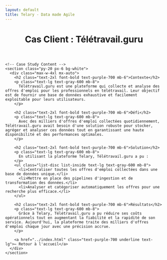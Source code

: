 ```yaml
---
layout: default
title: Telary - Data made Agile
---
```

  <body class="bg-gray-50 text-gray-900 font-sans">
    <!-- Header -->
    <header class="bg-purple-700 text-white py-6 text-center">
      <h1 class="text-3xl font-bold">Cas Client : Télétravail.guru</h1>
    </header>

    <!-- Case Study Content -->
    <section class="py-20 px-6 bg-white">
      <div class="max-w-4xl mx-auto">
        <h2 class="text-2xl font-bold text-purple-700 mb-6">Contexte</h2>
        <p class="text-lg text-gray-600 mb-8">
          Télétravail.guru est une plateforme qui collecte et analyse des offres d'emploi pour les professionnels en télétravail. Leur objectif est de fournir une base de données exhaustive et facilement exploitable pour leurs utilisateurs.
        </p>

        <h2 class="text-2xl font-bold text-purple-700 mb-6">Défi</h2>
        <p class="text-lg text-gray-600 mb-8">
          Avec des milliers d'offres d'emploi collectées quotidiennement, Télétravail.guru avait besoin d'une solution robuste pour stocker, agréger et analyser ces données tout en garantissant une haute disponibilité et des performances optimales.
        </p>

        <h2 class="text-2xl font-bold text-purple-700 mb-6">Solution</h2>
        <p class="text-lg text-gray-600 mb-8">
          En utilisant la plateforme Telary, Télétravail.guru a pu :
        </p>
        <ul class="list-disc list-inside text-lg text-gray-600 mb-8">
          <li>Centraliser toutes les offres d'emploi collectées dans une base de données unique.</li>
          <li>Mettre en place des pipelines d'ingestion et de transformation des données.</li>
          <li>Analyser et catégoriser automatiquement les offres pour une recherche plus efficace.</li>
        </ul>

        <h2 class="text-2xl font-bold text-purple-700 mb-6">Résultats</h2>
        <p class="text-lg text-gray-600 mb-8">
          Grâce à Telary, Télétravail.guru a pu réduire ses coûts opérationnels tout en augmentant la fiabilité et la rapidité de son service. Aujourd'hui, la plateforme traite des milliers d'offres d'emploi chaque jour avec une précision accrue.
        </p>

        <a href="../index.html" class="text-purple-700 underline text-lg">← Retour à l'accueil</a>
      </div>
    </section>
